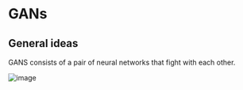 # GANs
## General ideas
GANS consists of a pair of neural networks that fight with each other. 

![image](https://user-images.githubusercontent.com/77944932/164000097-174508f6-8509-4725-bd2a-a098d0fd38a2.png)
